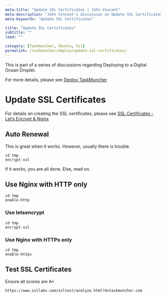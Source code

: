 ```yaml
---
meta-title: "Update SSL Certificates | John Vincent"
meta-description: "John Vincent's discussion on Update SSL Certificates"
meta-keywords: "Update SSL Certificates"

title: "Update SSL Certificates"
subtitle: ""
lead: ""

category: [Taskmuncher, Ubuntu, Ssl]
permalink: /taskmuncher/deploy/update-ssl-certificates/
---
```


This is part of a series of discussions regarding Deploying to a Digital Ocean Droplet.

For more details, please see 
[Deploy TaskMuncher](/taskmuncher/overview/#deploy)

<!-- end -->

# Update SSL Certificates

For details on creating the SSL certificates, please see 
[SSL Certificates - Let’s Encrypt & Nginx](/taskmuncher/deploy/ssl-nginx/)

## Auto Renewal

This is great when it works. However, usually there is trouble.

```
cd tmp
encrypt-ssl
```

If it works, you are all done. Else, read on.

## Use Nginx with HTTP only

```
cd tmp
enable-http
```

### Use letsencrypt

```
cd tmp
encrypt-ssl
```

### Use Nginx with HTTPs only

```
cd tmp
enable-https
```

## Test SSL Certificates

Ensure all scores are A+

```
https://www.ssllabs.com/ssltest/analyze.html?d=taskmuncher.com
```
